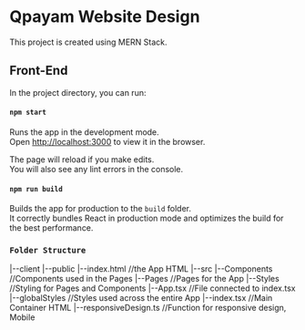 # Qpayam Website Design

This project is created using MERN Stack.

## Front-End

In the project directory, you can run:

#### `npm start`

Runs the app in the development mode.\
Open [http://localhost:3000](http://localhost:3000) to view it in the browser.

The page will reload if you make edits.\
You will also see any lint errors in the console.

#### `npm run build`

Builds the app for production to the `build` folder.\
It correctly bundles React in production mode and optimizes the build for the best performance.

### `Folder Structure`

|--client
|--public
|--index.html //the App HTML
|--src
|--Components //Components used in the Pages
|--Pages //Pages for the App
|--Styles //Styling for Pages and Components
|--App.tsx //File connected to index.tsx
|--globalStyles //Styles used across the entire App
|--index.tsx //Main Container HTML
|--responsiveDesign.ts //Function for responsive design, Mobile
